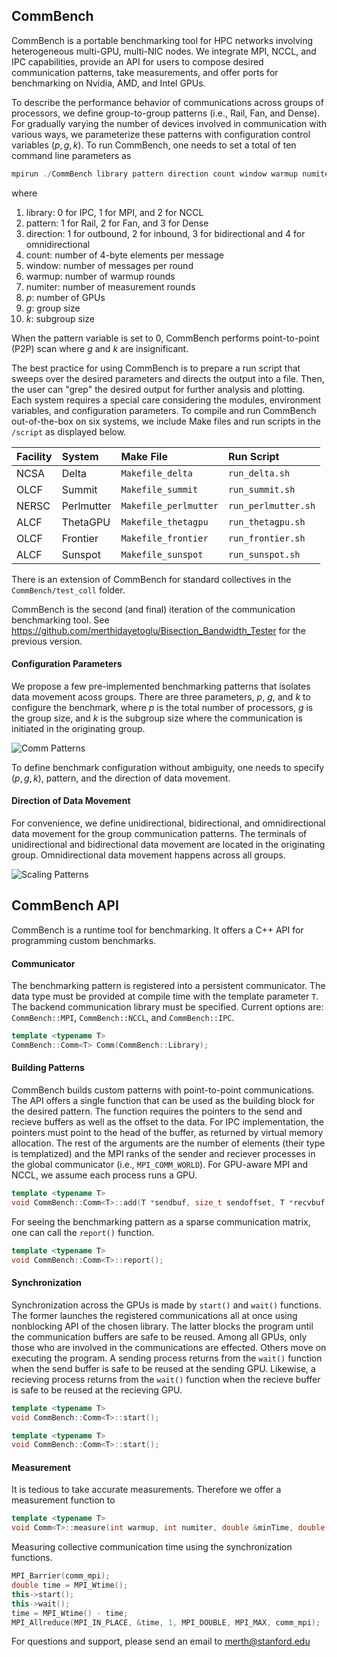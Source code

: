 ## CommBench

CommBench is a portable benchmarking tool for HPC networks involving heterogeneous multi-GPU, multi-NIC nodes. We integrate MPI, NCCL, and IPC capabilities, provide an API for users to compose desired communication patterns, take measurements, and offer ports for benchmarking on Nvidia, AMD, and Intel GPUs.

To describe the performance behavior of communications across groups of processors, we define group-to-group patterns (i.e., Rail, Fan, and Dense). For gradually varying the number of devices involved in communication with various ways, we parameterize these patterns with configuration control variables $(p, g, k)$. To run CommBench, one needs to set a total of ten command line parameters as
```cpp
mpirun ./CommBench library pattern direction count window warmup numiter p g k
```
where
1. library: 0 for IPC, 1 for MPI, and 2 for NCCL
2. pattern: 1 for Rail, 2 for Fan, and 3 for Dense
3. direction: 1 for outbound, 2 for inbound, 3 for bidirectional and 4 for omnidirectional
4. count: number of 4-byte elements per message
5. window: number of messages per round
6. warmup: number of warmup rounds
7. numiter: number of measurement rounds
8. $p$: number of GPUs
9. $g$: group size
10. $k$: subgroup size

When the pattern variable is set to 0, CommBench performs point-to-point (P2P) scan where $g$ and $k$ are insignificant.

The best practice for using CommBench is to prepare a run script that sweeps over the desired parameters and directs the output into a file. Then, the user can "grep" the desired output for further analysis and plotting. Each system requires a special care considering the modules, environment variables, and configuration parameters. To compile and run CommBench out-of-the-box on six systems, we include Make files and run scripts in the `/script` as displayed below.

|Facility | System | Make File | Run Script |
| :--- | :---| :--- | :--- |
| NCSA | Delta | `Makefile_delta` | `run_delta.sh`  |
| OLCF | Summit | `Makefile_summit` | `run_summit.sh` |
| NERSC | Perlmutter | `Makefile_perlmutter` | `run_perlmutter.sh` |
| ALCF | ThetaGPU | `Makefile_thetagpu` | `run_thetagpu.sh` |
| OLCF | Frontier | `Makefile_frontier` | `run_frontier.sh` |
| ALCF | Sunspot | `Makefile_sunspot` | `run_sunspot.sh` |

There is an extension of CommBench for standard collectives in the ```CommBench/test_coll``` folder.

CommBench is the second (and final) iteration of the communication benchmarking tool. See https://github.com/merthidayetoglu/Bisection_Bandwidth_Tester for the previous version.

#### Configuration Parameters

We propose a few pre-implemented benchmarking patterns that isolates data movement acoss groups. There are three parameters, $p$, $g$, and $k$ to configure the benchmark, where $p$ is the total number of processors, $g$ is the group size, and $k$ is the subgroup size where the communication is initiated in the originating group.

![Comm Patterns](https://github.com/merthidayetoglu/CommBench/blob/master/figures/comm_patterns.png)

To define benchmark configuration without ambiguity, one needs to specify $(p, g, k)$, pattern, and the direction of data movement.

#### Direction of Data Movement

For convenience, we define unidirectional, bidirectional, and omnidirectional data movement for the group communication patterns. The terminals of unidirectional and bidirectional data movement are located in the originating group. Omnidirectional data movement happens across all groups.

![Scaling Patterns](https://github.com/merthidayetoglu/CommBench/blob/master/figures/scaling_patterns.png)

## CommBench API

CommBench is a runtime tool for benchmarking. It offers a C++ API for programming custom benchmarks.

#### Communicator

The benchmarking pattern is registered into a persistent communicator. The data type must be provided at compile time with the template parameter ``T``. The backend communication library must be specified. Current options are: ``CommBench::MPI``, ``CommBench::NCCL``, and ``CommBench::IPC``. 

```cpp
template <typename T>
CommBench::Comm<T> Comm(CommBench::Library);
```

#### Building Patterns

CommBench builds custom patterns with point-to-point communications. The API offers a single function that can be used as the building block for the desired pattern. The function requires the pointers to the send and recieve buffers as well as the offset to the data. For IPC implementation, the pointers must point to the head of the buffer, as returned by virtual memory allocation. The rest of the arguments are the number of elements (their type is templatized) and the MPI ranks of the sender and reciever processes in the global communicator (i.e., ``MPI_COMM_WORLD``). For GPU-aware MPI and NCCL, we assume each process runs a GPU.

```cpp
template <typename T>
void CommBench::Comm<T>::add(T *sendbuf, size_t sendoffset, T *recvbuf, size_t recvoffset, size_t count, int sendid, int recvid);
```

For seeing the benchmarking pattern as a sparse communication matrix, one can call the ``report()`` function.
```cpp
template <typename T>
void CommBench::Comm<T>::report();
```

#### Synchronization

Synchronization across the GPUs is made by ``start()`` and ``wait()`` functions. The former launches the registered communications all at once using nonblocking API of the chosen library. The latter blocks the program until the communication buffers are safe to be reused. Among all GPUs, only those who are involved in the communications are effected. Others move on executing the program. A sending process returns from the ``wait()`` function when the send buffer is safe to be reused at the sending GPU. Likewise, a recieving process returns from the ``wait()`` function when the recieve buffer is safe to be reused at the recieving GPU.

```cpp
template <typename T>
void CommBench::Comm<T>::start();

template <typename T>
void CommBench::Comm<T>::start();
```

#### Measurement

It is tedious to take accurate measurements. Therefore we offer a measurement function to 

```cpp
template <typename T>
void Comm<T>::measure(int warmup, int numiter, double &minTime, double &medTime, double &maxTime, double &avgTime)
```

Measuring collective communication time using the synchronization functions.
```cpp
MPI_Barrier(comm_mpi);
double time = MPI_Wtime();
this->start();
this->wait();
time = MPI_Wtime() - time;
MPI_Allreduce(MPI_IN_PLACE, &time, 1, MPI_DOUBLE, MPI_MAX, comm_mpi);
```


For questions and support, please send an email to merth@stanford.edu

